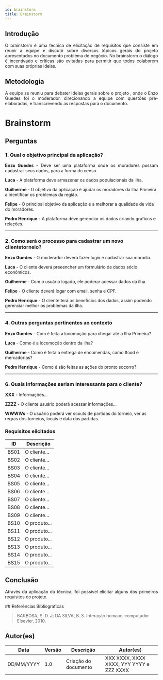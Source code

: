 ```yaml
---
id: brainstorm
title: Brainstorm
---
```

 
## Introdução
<p align = "justify">
O brainstorm é uma técnica de elicitação de requisitos que consiste em reunir a equipe e discutir sobre diversos tópicos gerais do projeto apresentados no documento problema de negócio. No brainstorm o diálogo é incentivado e críticas são evitadas para permitir que todos colaborem com suas próprias ideias.
</p>
 
## Metodologia
<p align = "justify">
A equipe se reuniu para debater ideias gerais sobre o projeto , onde o Enzo Guedes foi o moderador, direcionando a equipe com questões pré-elaboradas, e transcrevendo as respostas para o documento.
</p>
 
# Brainstorm
 
<!-- ## Versão 1.0 -->
 
## Perguntas
 
### 1. Qual o objetivo principal da aplicação?
 
<p align = "justify">
<b>Enzo Guedes</b> - Deve ser uma plataforma onde os moradores possam cadastrar seus dados, para a forma do censo.
</p>
 
<b>Luca</b> - A plataforma deve armazenar os dados populacionais da ilha. 
 
<b>Guilherme</b> - O objetivo da aplicação é ajudar os moradores da Ilha Primeira a identificar os problemas da região.
 
<b>Felipe</b> - O principal objetivo da aplicação é a melhorar a qualidade de vida do moradores.
 
<b>Pedro Henrique</b> - A plataforma deve gerenciar os dados criando graficos e relações.
</p>
 
---
 
### 2. Como será o processo para cadastrar um novo clientetorneio?
 
<p align = "justify">
<b>Enzo Guedes</b> - O moderador deverá fazer login e cadastrar sua moradia.
 
<b>Luca</b> - O cliente deverá preeencher um formulário de dados sócio econômicos.
 
<b>Guilherme</b> - Com o usuário logado, ele poderar acessar dados da ilha.

<b>Felipe</b> - O cliente deverá logar com email, senha e CPF.
 
<b>Pedro Henrique</b> - O cliente terá os beneficios dos dados, assim podendo gerenciar melhor os problemas da ilha.
 
---
 
<!-- ### 3. Como será a forma de adicionar produtos?
 
<p align = "justify">
<b>Enzo Guedes</b> - O cliente ao cadastrar 
</p>
 
<p align = "justify">
<b>YYYYY</b> - O produto tem...
</p>
 
<b>ZZZZ</b> - O produto....
 
<b>XXXX</b> - O produto....

 
--- -->
 
### 4. Outras perguntas pertinentes ao contexto

<p align = "justify">
<b>Enzo Guedes</b> - Com é feita a locomoção para chegar até a Ilha Primeira?
 
<b>Luca</b> - Como é a locomoção dentro da ilha?
 
<b>Guilherme</b> - Como é feita a entrega de encomendas, como Ifood e mercadorias?

<b>Pedro Henrique</b> - Como é são feitas as ações do pronto socorro?

---
<!-- 
### 5. "Outras perguntas pertinentes ao contexto", Como seria a forma de adicionar do cliente adicionar os produtos ?
<p align = "justify">
<b>XXX</b> - O cliente....
</p>
-->

### 6. Quais informações seriam interessante para o cliente?
<p align = "justify">
   <b>XXX</b> - Informações...
   
   <b>ZZZZ</b> - O cliente usuário poderá acessar informações...

   <b>WWWWs</b> - O usuário poderá ver scouts de partidas do torneio, ver as regras dos torneios, locais e data das partidas.
   
</p>
 
### Requisitos elicitados
 
|ID|Descrição|
|----|-------------|
|BS01| O cliente...|
|BS02| O cliente...|
|BS03| O cliente...|
|BS04| O cliente...|
|BS05| O cliente...|
|BS06| O cliente...|
|BS07| O cliente...|
|BS08| O cliente...|
|BS09| O cliente...|
|BS10| O produto...|
|BS11| O produto...|
|BS12| O produto...|
|BS13| O produto...|
|BS14| O produto...|
|BS15| O produto...|
 
## Conclusão
<p align = "justify">
Através da aplicação da técnica, foi possível elicitar alguns dos primeiros requisitos do projeto.
</p>
## Referências Bibliográficas
 
> BARBOSA, S. D. J; DA SILVA, B. S. Interação humano-computador. Elsevier, 2010.
 
 
## Autor(es)
| Data | Versão | Descrição | Autor(es) |
| -- | -- | -- | -- |
| DD/MM/YYYY | 1.0 | Criação do documento | XXX XXXX, XXXX XXXX, YYY YYYY e ZZZ XXXX |
